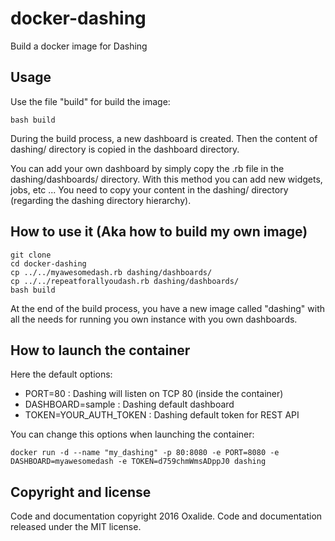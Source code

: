 # docker-dashing

Build a docker image for Dashing

## Usage

Use the file "build" for build the image:

    bash build

During the build process, a new dashboard is created. Then the content of dashing/ directory is copied in the dashboard directory.

You can add your own dashboard by simply copy the .rb file in the dashing/dashboards/ directory. With this method you can add new widgets, jobs, etc ... You need to copy your content in the dashing/ directory (regarding the dashing directory hierarchy).

## How to use it (Aka how to build my own image)

    git clone
    cd docker-dashing
    cp ../../myawesomedash.rb dashing/dashboards/
    cp ../../repeatforallyoudash.rb dashing/dashboards/
    bash build

At the end of the build process, you have a new image called "dashing" with all the needs for running you own instance with you own dashboards.

## How to launch the container 

Here the default options:
 * PORT=80 : Dashing will listen on TCP 80 (inside the container)
 * DASHBOARD=sample : Dashing default dashboard
 * TOKEN=YOUR_AUTH_TOKEN : Dashing default token for REST API

You can change this options when launching the container:

    docker run -d --name "my_dashing" -p 80:8080 -e PORT=8080 -e DASHBOARD=myawesomedash -e TOKEN=d759chmWmsADppJ0 dashing

## Copyright and license

Code and documentation copyright 2016 Oxalide. Code and documentation released under the MIT license.

